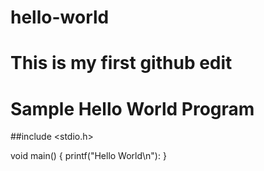 # hello-world
# This is my first github edit
# Sample Hello World Program

##include <stdio.h>

void main()
{
  printf("Hello World\n"):
}
